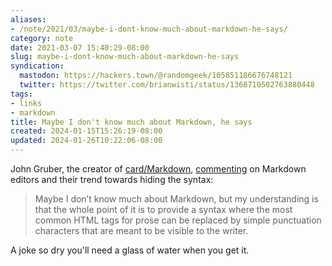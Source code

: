 ```yaml
---
aliases:
- /note/2021/03/maybe-i-dont-know-much-about-markdown-he-says/
category: note
date: 2021-03-07 15:40:29-08:00
slug: maybe-i-dont-know-much-about-markdown-he-says
syndication:
  mastodon: https://hackers.town/@randomgeek/105851186676748121
  twitter: https://twitter.com/brianwisti/status/1368710502763880448
tags:
- links
- markdown
title: Maybe I don't know much about Markdown, he says
created: 2024-01-15T15:26:19-08:00
updated: 2024-01-26T10:22:06-08:00
---
```


John Gruber, the creator of [card/Markdown](../../../card/Markdown.md), [commenting](https://daringfireball.net/linked/2021/03/05/snell-ios-markdown-editors) on Markdown editors and their trend towards hiding the syntax:

 > 
 > Maybe I don’t know much about Markdown, but my understanding is that the whole point of it is to provide a syntax where the most common HTML tags for prose can be replaced by simple punctuation characters that are meant to be visible to the writer.

A joke so dry you'll need a glass of water when you get it.
